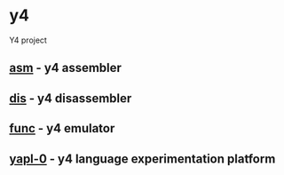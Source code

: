 # y4
Y4 project

## [asm](./asm) - y4 assembler

## [dis](./dis) - y4 disassembler

## [func](./func) - y4 emulator

## [yapl-0](./yapl-0) - y4 language experimentation platform

